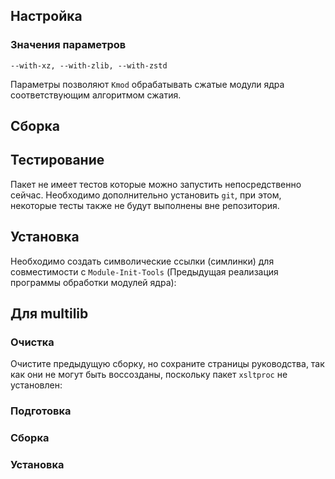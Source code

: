 <pkg :name="'kmod'" instsize showsbu2></pkg>

## Настройка
<package-script :package="'kmod'" :type="'configure'"></package-script>
### Значения параметров
``--with-xz, --with-zlib, --with-zstd``

Параметры позволяют `Kmod` обрабатывать сжатые модули ядра соответствующим алгоритмом сжатия.

## Сборка
<package-script :package="'kmod'" :type="'build'"></package-script>

## Тестирование

Пакет не имеет тестов которые можно запустить непосредственно сейчас. Необходимо дополнительно установить `git`, при этом, некоторые тесты также не будут выполнены вне репозитория.

## Установка
<package-script :package="'kmod'" :type="'install'"></package-script>

Необходимо создать символические ссылки (симлинки) для совместимости с `Module-Init-Tools` (Предыдущая реализация программы обработки модулей ядра):

<package-script :package="'kmod'" :type="'postinstall'"></package-script>

## Для multilib

### Очистка

Очистите предыдущую сборку, но сохраните страницы руководства, так как они не могут быть воссозданы, поскольку пакет `xsltproc` не установлен:

<pkg :name="'kmod'" instsize showsbu2></pkg>

### Подготовка
<package-script :package="'kmod'" :type="'multi_configure'"></package-script>

### Сборка 
<package-script :package="'kmod'" :type="'multi_build'"></package-script>

### Установка
<package-script :package="'kmod'" :type="'multi_install'"></package-script>

<script>
	new Vue({ el: '#main' })
</script> 
